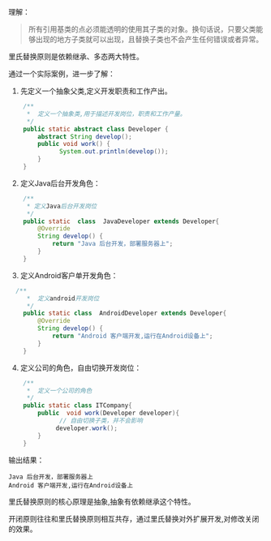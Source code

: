 
理解：
>所有引用基类的点必须能透明的使用其子类的对象。换句话说，只要父类能够出现的地方子类就可以出现，且替换子类也不会产生任何错误或者异常。


里氏替换原则是依赖继承、多态两大特性。





通过一个实际案例，进一步了解：

1. 先定义一个抽象父类,定义开发职责和工作产出。

```Java
    /**
     *  定义一个抽象类,用于描述开发岗位，职责和工作产量。
     */
    public static abstract class Developer {
        abstract String develop();
        public void work() {
              System.out.println(develop());
        }
    }
```
2. 定义Java后台开发角色：

```Java
    /**
     * 定义Java后台开发岗位
     */
    public static  class  JavaDeveloper extends Developer{
        @Override
        String develop() {
            return "Java 后台开发，部署服务器上";
        }
    }
```

3. 定义Android客户单开发角色：

```Java
  /**
     *  定义android开发岗位
     */
    public static class  AndroidDeveloper extends Developer{
        @Override
        String develop() {
            return "Android 客户端开发,运行在Android设备上";
        }
    }
```

4. 定义公司的角色，自由切换开发岗位：

```Java
    /**
     *  定义一个公司的角色
     */
    public static class ITCompany{
        public  void work(Developer developer){
              // 自由切换子类，并不会影响
             developer.work();
        }
    }
```
输出结果：
```
Java 后台开发，部署服务器上
Android 客户端开发,运行在Android设备上
```

里氏替换原则的核心原理是抽象,抽象有依赖继承这个特性。

开闭原则往往和里氏替换原则相互共存，通过里氏替换对外扩展开发,对修改关闭的效果。